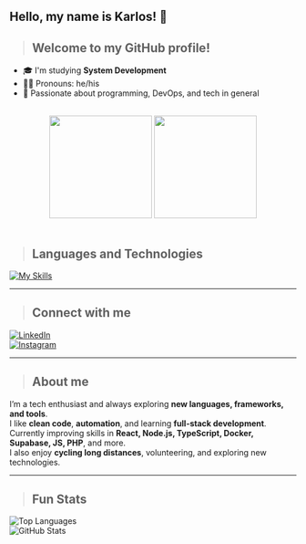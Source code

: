 ## Hello, my name is Karlos! 👋

> ## Welcome to my GitHub profile!

- 🎓 I'm studying **System Development**  
- 💇‍♂️ Pronouns: he/his  
- 🚀 Passionate about programming, DevOps, and tech in general  

<br>

<div align="center">

<picture>
    <source height="180em" media="(prefers-color-scheme: dark)" srcset="https://github-readme-stats.vercel.app/api?username=DevCabuloso&show_icons=true&theme=github_dark&include_all_commits=true">
    <img height="180em" src="https://github-readme-stats.vercel.app/api?username=DevCabuloso&show_icons=true&include_all_commits=true">
</picture>

<picture>
    <source height="180em" media="(prefers-color-scheme: dark)" srcset="https://github-readme-stats.vercel.app/api/top-langs/?username=DevCabuloso&layout=compact&langs_count=10&theme=github_dark&hide=html,css,ts,vue,python,java">
    <img height="180em" src="https://github-readme-stats.vercel.app/api/top-langs/?username=DevCabuloso&layout=compact&langs_count=10&hide=html,css,ts,vue,python,java">
</picture>

</div>

<br>

> ## Languages and Technologies

[![My Skills](https://skillicons.dev/icons?i=docker,supabase,windows,html,css,js,php,git,vscode,linux,mysql,tailwind,ts,react,nodejs,windfurf,python,vue,figma,graphql)](https://skillicons.dev)

---

> ## Connect with me  

[![LinkedIn](https://img.shields.io/badge/LinkedIn-Karlos-blue?logo=linkedin&style=for-the-badge)](https://www.linkedin.com/in/karlos-nunes-128097306?utm_source=share&utm_campaign=share_via&utm_content=profile&utm_medium=android_app)  
[![Instagram](https://img.shields.io/badge/Instagram-Karlos-purple?logo=instagram&style=for-the-badge)](https://www.instagram.com/okarlos.nunes?igsh=MWd1NzNyYTJ6djBoeA==)  

---

> ## About me

I’m a tech enthusiast and always exploring **new languages, frameworks, and tools**.  
I like **clean code**, **automation**, and learning **full-stack development**.  
Currently improving skills in **React, Node.js, TypeScript, Docker, Supabase, JS, PHP**, and more.  
I also enjoy **cycling long distances**, volunteering, and exploring new technologies.  

---

> ## Fun Stats  

![Top Languages](https://github-readme-stats.vercel.app/api/top-langs/?username=DevCabuloso&layout=compact&langs_count=10&hide=html,css,ts,vue,python,java)  
![GitHub Stats](https://github-readme-stats.vercel.app/api?username=DevCabuloso&show_icons=true&theme=radical&include_all_commits=true)
